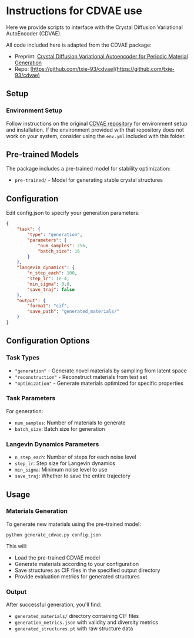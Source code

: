 # Instructions for CDVAE use

Here we provide scripts to interface with the Crystal Diffusion Variational AutoEncoder (CDVAE).

All code included here is adapted from the CDVAE package:

* Preprint: [Crystal Diffusion Variational Autoencoder for Periodic Material Generation](https://arxiv.org/abs/2110.06197)
* Repo: [https://github.com/txie-93/cdvae](https://github.com/txie-93/cdvae)

## Setup

### Environment Setup

Follow instructions on the original [CDVAE repository](https://github.com/txie-93/cdvae) for environment setup and installation. If the environment provided with that repository does not work on your system, consider using the ```env.yml``` included with this folder.

## Pre-trained Models

The package includes a pre-trained model for stability optimization:

* ```pre-trained/``` - Model for generating stable crystal structures

## Configuration

Edit config.json to specify your generation parameters:

```json
{
    "task": {
        "type": "generation",
        "parameters": {
            "num_samples": 256,
            "batch_size": 16
        }
    },
    "langevin_dynamics": {
        "n_step_each": 100,
        "step_lr": 1e-4,
        "min_sigma": 0.0,
        "save_traj": false
    },
    "output": {
        "format": "cif",
        "save_path": "generated_materials/"
    }
}
```

## Configuration Options

### Task Types

* ```"generation"``` - Generate novel materials by sampling from latent space
* ```"reconstruction"``` - Reconstruct materials from test set
* ```"optimization"``` - Generate materials optimized for specific properties

### Task Parameters

For generation:

* ```num_samples```: Number of materials to generate
* ```batch_size```: Batch size for generation

### Langevin Dynamics Parameters

* ```n_step_each```: Number of steps for each noise level
* ```step_lr```: Step size for Langevin dynamics
* ```min_sigma```: Minimum noise level to use
* ```save_traj```: Whether to save the entire trajectory

## Usage

### Materials Generation

To generate new materials using the pre-trained model:

```bash
python generate_cdvae.py config.json
```

This will:

* Load the pre-trained CDVAE model
* Generate materials according to your configuration
* Save structures as CIF files in the specified output directory
* Provide evaluation metrics for generated structures

### Output

After successful generation, you'll find:

* ```generated_materials/``` directory containing CIF files
* ```generation_metrics.json``` with validity and diversity metrics
* ```generated_structures.pt``` with raw structure data

